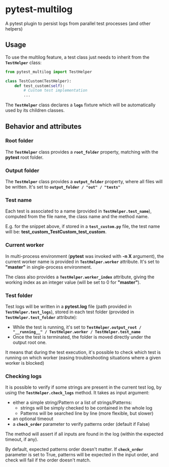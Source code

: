 # pytest-multilog
A pytest plugin to persist logs from parallel test processes (and other helpers)

## Usage
To use the multilog feature, a test class just needs to inherit from the **`TestHelper`** class:

```python
from pytest_multilog import TestHelper

class TestCustom(TestHelper):
    def test_custom(self):
        # Custom test implementation
        ...
```

The **`TestHelper`** class declares a **`logs`** fixture which will be automatically used by its children classes.

## Behavior and attributes

### Root folder
The **`TestHelper`** class provides a **`root_folder`** property, matching with the **pytest** root folder.

### Output folder
The **`TestHelper`** class provides a **`output_folder`** property, where all files will be written. It's set to **`output_folder / "out" / "tests"`**

### Test name
Each test is associated to a name (provided in **`TestHelper.test_name`**), computed from the file name, the class name and the method name.

E.g. for the snippet above, if stored in a **`test_custom.py`** file, the test name will be: **test_custom_TestCustom_test_custom**.

### Current worker
In multi-process environment (**pytest** was invoked with **-n X** argument), the current worker name is provided in **`TestHelper.worker`** attribute.
It's set to **"master"** in single-process environment.

The class also provides a **`TestHelper.worker_index`** attribute, giving the working index as an integer value (will be set to 0 for **"master"**).

### Test folder
Test logs will be written in a **pytest.log** file (path provided in **`TestHelper.test_logs`**), stored in each test folder (provided in **`TestHelper.test_folder`** attribute):
* While the test is running, it's set to **`TestHelper.output_root / "__running__" / TestHelper.worker / TestHelper.test_name`**
* Once the test is terminated, the folder is moved directly under the output root one.

It means that during the test execution, it's possible to check which test is running on which worker 
(easing troubleshooting situations where a given worker is blocked)

### Checking logs
It is possible to verify if some strings are present in the current test log, by using the **`TestHelper.check_logs`** method.
It takes as input argument:
* either a simple string/Pattern or a list of strings/Patterns:
  * strings will be simply checked to be contained in the whole log
  * Patterns will be searched line by line (more flexible, but slower)
* an optional timeout
* a **`check_order`** parameter to verify patterns order (default if False)

The method will assert if all inputs are found in the log (within the expected timeout, if any).

By default, expected patterns order doesn't matter.
If **`check_order`** parameter is set to True, patterns will be expected in the input order, and check will fail if the order doesn't match.
